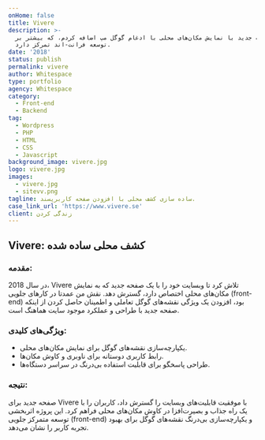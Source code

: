```yaml
---
onHome: false
title: Vivere
description: >-
  یک صفحه جدید با نمایش مکان‌های محلی با ادغام گوگل مپ اضافه کردم، که بیشتر بر
  توسعه فرانت-اند تمرکز دارد.
date: '2018'
status: publish
permalink: vivere
author: Whitespace
type: portfolio
agency: Whitespace
category:
  - Front-end
  - Backend
tag:
  - Wordpress
  - PHP
  - HTML
  - CSS
  - Javascript
background_image: vivere.jpg
logo: vivere.jpg
images:
  - vivere.jpg
  - sitevv.png
tagline: ساده سازی کشف محلی با افزودن صفحه کاربرپسند.
case_link_url: 'https://www.vivere.se'
client: زندگی کردن
---
```

<h2>Vivere: کشف محلی ساده شده</h2>

<h3>مقدمه:</h3>
<p>
  در سال 2018، Vivere تلاش کرد تا وبسایت خود را با یک صفحه جدید که به نمایش مکان‌های محلی اختصاص دارد، گسترش دهد. نقش من عمدتا در کارهای جلویی (front-end) بود، افزودن یک ویژگی نقشه‌های گوگل تعاملی و اطمینان حاصل کردن از اینکه صفحه جدید با طراحی و عملکرد موجود سایت هماهنگ است.
</p>

<h3>ویژگی‌های کلیدی:</h3>
<ul>
  <li>یکپارچه‌سازی نقشه‌های گوگل برای نمایش مکان‌های محلی.</li>
  <li>رابط کاربری دوستانه برای ناوبری و کاوش مکان‌ها.</li>
  <li>طراحی پاسخگو برای قابلیت استفاده بی‌درنگ در سراسر دستگاه‌ها.</li>
</ul>

<h3>نتیجه:</h3>
<p>
  صفحه جدید برای Vivere با موفقیت قابلیت‌های وبسایت را گسترش داد، کاربران را با یک راه جذاب و بصیرت‌افزا در کاوش مکان‌های محلی فراهم کرد. این پروژه اثربخشی توسعه متمرکز جلویی (front-end) و یکپارچه‌سازی بی‌درنگ نقشه‌های گوگل برای بهبود تجربه کاربر را نشان می‌دهد.
</p>
